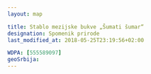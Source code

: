 ```yaml
---
layout: map

title: Stablo mezijske bukve „Šumati šumar“
designation: Spomenik prirode
last_modified_at: 2018-05-25T23:19:56+02:00

WDPA: [555589097]
geoSrbija:
---
```

